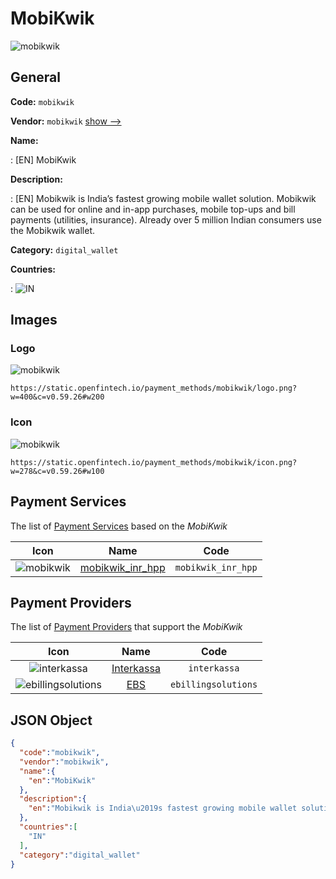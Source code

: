 
# MobiKwik 
![mobikwik](https://static.openfintech.io/payment_methods/mobikwik/logo.png?w=400&c=v0.59.26#w200)  

## General 
**Code:** `mobikwik` 
 
**Vendor:** `mobikwik` [show -->](/vendors/mobikwik/) 
 
**Name:** 
 
:	[EN] MobiKwik 
 
**Description:** 
 
: [EN] Mobikwik is India’s fastest growing mobile wallet solution. Mobikwik can be used for online and in-app purchases, mobile top-ups and bill payments (utilities, insurance). Already over 5 million Indian consumers use the Mobikwik wallet.  
 
**Category:** `digital_wallet` 
 
**Countries:** 
 
:	![IN](https://cdnjs.cloudflare.com/ajax/libs/flag-icon-css/3.3.0/flags/4x3/in.svg#w24)  

## Images 

### Logo 
![mobikwik](https://static.openfintech.io/payment_methods/mobikwik/logo.png?w=400&c=v0.59.26#w200)  

```
https://static.openfintech.io/payment_methods/mobikwik/logo.png?w=400&c=v0.59.26#w200
```  

### Icon 
![mobikwik](https://static.openfintech.io/payment_methods/mobikwik/icon.png?w=278&c=v0.59.26#w100)  

```
https://static.openfintech.io/payment_methods/mobikwik/icon.png?w=278&c=v0.59.26#w100
```  

## Payment Services 
 
The list of [Payment Services](/payment-services/) based on the _MobiKwik_ 

|Icon|Name|Code| 
|:---:|:---:|:---:| 
|![mobikwik](https://static.openfintech.io/payment_methods/mobikwik/icon.png?w=278&c=v0.59.26#w100) |[mobikwik_inr_hpp](/payment-services/mobikwik_inr_hpp/)|`mobikwik_inr_hpp`| 
 

## Payment Providers 
 
The list of [Payment Providers](/payment-providers/) that support the _MobiKwik_ 

|Icon|Name|Code| 
|:---:|:---:|:---:| 
|![interkassa](https://static.openfintech.io/payment_providers/interkassa/icon.svg?w=278&c=v0.59.26#w100) |[Interkassa](/payment-providers/interkassa/)|`interkassa`| 
|![ebillingsolutions](https://static.openfintech.io/payment_providers/ebillingsolutions/icon.png?w=278&c=v0.59.26#w100) |[EBS](/payment-providers/ebillingsolutions/)|`ebillingsolutions`| 
 

## JSON Object 

```json
{
  "code":"mobikwik",
  "vendor":"mobikwik",
  "name":{
    "en":"MobiKwik"
  },
  "description":{
    "en":"Mobikwik is India\u2019s fastest growing mobile wallet solution. Mobikwik can be used for online and in-app purchases, mobile top-ups and bill payments (utilities, insurance). Already over 5 million Indian consumers use the Mobikwik wallet.\u00a0"
  },
  "countries":[
    "IN"
  ],
  "category":"digital_wallet"
}
```  
